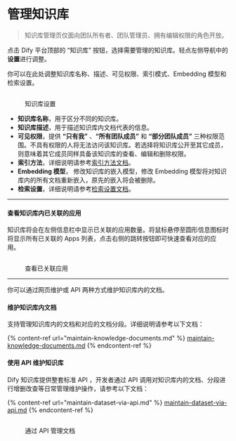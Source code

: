 # 管理知识库

> 知识库管理页仅面向团队所有者、团队管理员、拥有编辑权限的角色开放。

点击 Dify 平台顶部的 “知识库” 按钮，选择需要管理的知识库。轻点左侧导航中的**设置**进行调整。

你可以在此处调整知识库名称、描述、可见权限、索引模式、Embedding 模型和检索设置。

<figure><img src="https://assets-docs.dify.ai/2024/12/20fc93428f8f20f7acfce665c4ed4ddf.png" alt=""><figcaption><p>知识库设置</p></figcaption></figure>

* **知识库名称**，用于区分不同的知识库。
* **知识库描述**，用于描述知识库内文档代表的信息。
* **可见权限**，提供 **“只有我”** 、**“所有团队成员”** 和 **“部分团队成员”** 三种权限范围。不具有权限的人将无法访问该知识库。若选择将知识库公开至其它成员，则意味着其它成员同样具备该知识库的查看、编辑和删除权限。
* **索引方法**，详细说明请参考[索引方法文档](../create-knowledge-and-upload-documents/setting-indexing-methods.md)。
* **Embedding 模型**， 修改知识库的嵌入模型，修改 Embedding 模型将对知识库内的所有文档重新嵌入，原先的嵌入将会被删除。
* **检索设置**，详细说明请参考[检索设置文档](../create-knowledge-and-upload-documents/setting-indexing-methods.md)。

***

#### 查看知识库内已关联的应用

知识库将会在左侧信息栏中显示已关联的应用数量。将鼠标悬停至圆形信息图标时将显示所有已关联的 Apps 列表，点击右侧的跳转按钮即可快速查看对应的应用。

<figure><img src="https://assets-docs.dify.ai/2024/12/28899b9b0eba8996f364fb74e5b94c7f.png" alt=""><figcaption><p>查看已关联应用</p></figcaption></figure>

***

你可以通过网页维护或 API 两种方式维护知识库内的文档。

#### 维护知识库内文档

支持管理知识库内的文档和对应的文档分段。详细说明请参考以下文档：

{% content-ref url="maintain-knowledge-documents.md" %}
[maintain-knowledge-documents.md](maintain-knowledge-documents.md)
{% endcontent-ref %}

#### 使用 API 维护知识库

Dify 知识库提供整套标准 API ，开发者通过 API 调用对知识库内的文档、分段进行增删改查等日常管理维护操作，请参考以下文档：

{% content-ref url="maintain-dataset-via-api.md" %}
[maintain-dataset-via-api.md](maintain-dataset-via-api.md)
{% endcontent-ref %}

<figure><img src="../../../.gitbook/assets/image (231).png" alt=""><figcaption><p>通过 API 管理文档</p></figcaption></figure>
